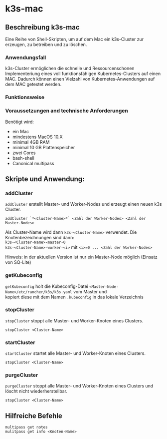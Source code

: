 # k3s-mac

## Beschreibung k3s-mac
Eine Reihe von Shell-Skripten, um auf dem Mac ein k3s-Cluster zur erzeugen, zu betreiben und zu löschen.

### Anwendungsfall
k3s-Cluster ermöglichen die schnelle und Ressourcenschonen Implementeriung eines voll funktionsfähigen Kubernetes-Clusters auf einen MAC. Dadurch können einen Vielzahl von Kubernetes-Anwendungen auf dem MAC getestet werden.

### Funktionsweise


### Voraussetzungen and technische Anforderungen
Benötigt wird:
* ein Mac
* mindestens MacOS 10.X
* minimal  4GB RAM
* minimal 10 GB Plattenspeicher
* zwei Cores
* bash-shell
* Canonical multipass

## Skripte und Anwendung:

### addCluster
`addCluster` erstellt Master- und Worker-Nodes und erzeugt einen neuen k3s Cluster.  

```  
addCluster `*<Cluster-Name>*` <Zahl der Worker-Nodes> <Zahl der Master-Nodes>  
```

Als Cluster-Name wird dann `k3s-<Cluster-Name>` verwendet. Die Knotenbezeichnungen sind dann:  
`k3s-<Cluster-Name>-master-0`  
`k3s-<Cluster-Name>-worker-<i>` mit `<i>=0 ... <Zahl der Worker-Nodes>`
  
Hinweis: in der aktuellen Version ist nur ein Master-Node möglich (Einsatz von SQ-Lite)
### getKubeconfig
`getKubeconfig` holt die Kubeconfig-Datei `<Master-Node-Name>/etc/rancher/k3s/k3s.yaml` vom Master und  
kopiert diese mit dem Namen `.kubeconfig` in das lokale Verzeichnis  

### stopCluster
`stopCluster` stoppt alle Master- und Worker-Knoten eines Clusters.

```
stopCluster <Cluster-Name>
```
### startCluster
`startCluster` startet alle Master- und Worker-Knoten eines Clusters.

```
stopCluster <Cluster-Name>
```
### purgeCluster
`purgeCluster` stoppt alle Master- und Worker-Knoten eines Clusters und löscht nicht wiederherstellbar.
```
stopCluster <Cluster-Name>
```

## Hilfreiche Befehle
`multipass get notes`  
`mulitpass get info <Knoten-Name>`  
